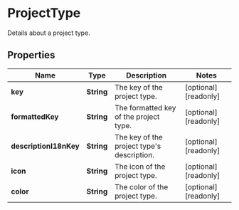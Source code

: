 

# ProjectType

Details about a project type.

## Properties

| Name | Type | Description | Notes |
|------------ | ------------- | ------------- | -------------|
|**key** | **String** | The key of the project type. |  [optional] [readonly] |
|**formattedKey** | **String** | The formatted key of the project type. |  [optional] [readonly] |
|**descriptionI18nKey** | **String** | The key of the project type&#39;s description. |  [optional] [readonly] |
|**icon** | **String** | The icon of the project type. |  [optional] [readonly] |
|**color** | **String** | The color of the project type. |  [optional] [readonly] |




